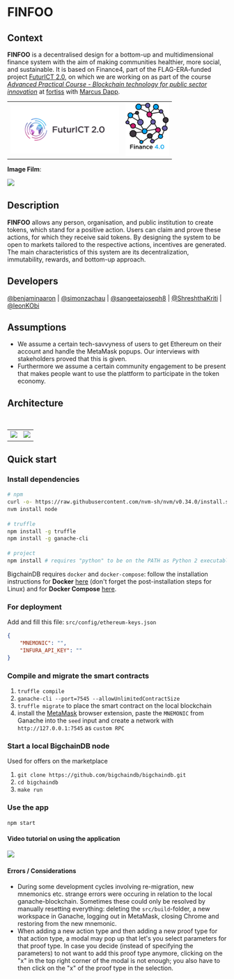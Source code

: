# FINFOO

## Context

**FINFOO** is a decentralised design for a bottom-up and multidimensional finance system with the aim of making communities healthier, more social, and sustainable. It is based on Finance4, part of the FLAG-ERA-funded project [FuturICT 2.0](https://futurict2.eu/), on which we are working on as part of the course [*Advanced Practical Course - Blockchain technology for public sector innovation*](https://campus.tum.de/tumonline/wbLv.wbShowLVDetail?pStpSpNr=950404716&pSpracheNr=2) at [fortiss](https://www.fortiss.org/) with [Marcus Dapp](http://digisus.com/).

<table border="0"><tr><td>
<a href="https://futurict2.eu/"><img src="public/project-logos/FuturICT2_logo_on_white.png" width="250" ></a></td>
<td>
<img src="public/project-logos/Fin4_logo_on_white.jpg" width="100">
</td></tr></table>

**Image Film**:

[![](http://img.youtube.com/vi/oNlKdHjvExo/0.jpg)](http://www.youtube.com/watch?v=oNlKdHjvExo "Finance 4.0")

## Description

**FINFOO** allows any person, organisation, and public institution to create tokens, which stand for a positive action. Users can claim and prove these actions, for which they receive said tokens. By designing the system to be open to markets tailored to the respective actions, incentives are generated. The main characteristics of this system are its decentralization, immutability, rewards, and bottom-up approach.

## Developers

[@benjaminaaron](/benjaminaaron) | [@simonzachau](/simonzachau) | [@sangeetajoseph8](/sangeetajoseph8) | [@ShreshthaKriti](/ShreshthaKriti) | [@leonKObi](/leonKObi)

## Assumptions

- We assume a certain tech-savvyness of users to get Ethereum on their account and handle the MetaMask popups. Our interviews with stakeholders proved that this is given.
- Furthermore we assume a certain community engagement to be present that makes people want to use the plattform to participate in the token economy.

## Architecture

<table border="0"><tr>
<td><img src="https://user-images.githubusercontent.com/5141792/61829156-9f107b00-ae68-11e9-8ab7-6800f249caf8.png" width="500" ></a></td>
<br/>
<td><img src="https://user-images.githubusercontent.com/5141792/61829167-a3d52f00-ae68-11e9-98ef-76878f39d2d8.png" width="500" ></a></td>
</table>

## Quick start

### Install dependencies

```sh
# npm
curl -o- https://raw.githubusercontent.com/nvm-sh/nvm/v0.34.0/install.sh | bash
nvm install node

# truffle
npm install -g truffle
npm install -g ganache-cli

# project
npm install # requires "python" to be on the PATH as Python 2 executable
```

BigchainDB requires `docker` and `docker-compose`: follow the installation instructions for **Docker** [here](https://docs.docker.com/engine/installation/) (don't forget the post-installation steps for Linux) and for **Docker Compose** [here](https://docs.docker.com/compose/install/).

### For deployment
Add and fill this file: `src/config/ethereum-keys.json`
```json
{
    "MNEMONIC": "",
    "INFURA_API_KEY": ""
}
```

### Compile and migrate the smart contracts

1. `truffle compile`
2. `ganache-cli --port=7545 --allowUnlimitedContractSize`
3. `truffle migrate` to place the smart contract on the local blockchain
4. install the [MetaMask](https://metamask.io/) browser extension, paste the `MNEMONIC` from Ganache into the `seed` input and create a network with `http://127.0.0.1:7545` as `custom RPC`

### Start a local BigchainDB node
Used for offers on the marketplace

1. `git clone https://github.com/bigchaindb/bigchaindb.git`
2. `cd bigchaindb`
3. `make run`

### Use the app
```sh
npm start
```

#### Video tutorial on using the application

[![](https://img.youtube.com/vi/suODLSig1sA/0.jpg)](https://youtu.be/suODLSig1sA)

#### Errors / Considerations

- During some development cycles involving re-migration, new mnemonics etc. strange errors were occuring in relation to the local ganache-blockchain. Sometimes these could only be resolved by manually resetting everything: deleting the `src/build`-folder, a new workspace in Ganache, logging out in MetaMask, closing Chrome and restoring from the new mnemonic.
- When adding a new action type and then adding a new proof type for that action type, a modal may pop up that let's you select parameters for that proof type. In case you decide (instead of specifying the parameters) to not want to add this proof type anymore, clicking on the "x" in the top right corner of the modal is not enough; you also have to then click on the "x" of the proof type in the selection.
